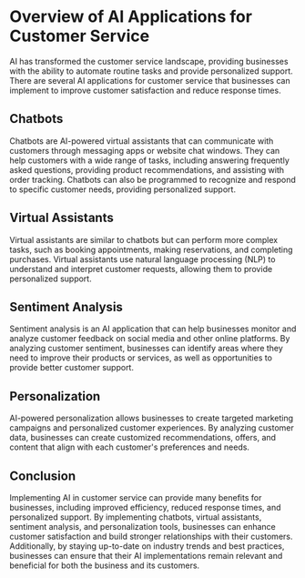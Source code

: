 Overview of AI Applications for Customer Service
================================================================================================================

AI has transformed the customer service landscape, providing businesses with the ability to automate routine tasks and provide personalized support. There are several AI applications for customer service that businesses can implement to improve customer satisfaction and reduce response times.

Chatbots
--------

Chatbots are AI-powered virtual assistants that can communicate with customers through messaging apps or website chat windows. They can help customers with a wide range of tasks, including answering frequently asked questions, providing product recommendations, and assisting with order tracking. Chatbots can also be programmed to recognize and respond to specific customer needs, providing personalized support.

Virtual Assistants
------------------

Virtual assistants are similar to chatbots but can perform more complex tasks, such as booking appointments, making reservations, and completing purchases. Virtual assistants use natural language processing (NLP) to understand and interpret customer requests, allowing them to provide personalized support.

Sentiment Analysis
------------------

Sentiment analysis is an AI application that can help businesses monitor and analyze customer feedback on social media and other online platforms. By analyzing customer sentiment, businesses can identify areas where they need to improve their products or services, as well as opportunities to provide better customer support.

Personalization
---------------

AI-powered personalization allows businesses to create targeted marketing campaigns and personalized customer experiences. By analyzing customer data, businesses can create customized recommendations, offers, and content that align with each customer's preferences and needs.

Conclusion
----------

Implementing AI in customer service can provide many benefits for businesses, including improved efficiency, reduced response times, and personalized support. By implementing chatbots, virtual assistants, sentiment analysis, and personalization tools, businesses can enhance customer satisfaction and build stronger relationships with their customers. Additionally, by staying up-to-date on industry trends and best practices, businesses can ensure that their AI implementations remain relevant and beneficial for both the business and its customers.
